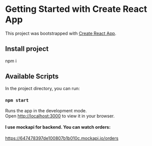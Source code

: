 # Getting Started with Create React App

This project was bootstrapped with [Create React App](https://github.com/facebook/create-react-app).

## Install project 

npm i 

## Available Scripts

In the project directory, you can run:

### `npm start`

Runs the app in the development mode.\
Open [http://localhost:3000](http://localhost:3000) to view it in your browser.

#### I use mockapi for backend. You can watch orders:
https://647478397de100807b1b010c.mockapi.io/orders
